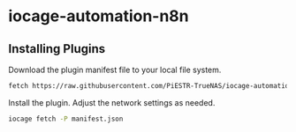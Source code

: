 # iocage-automation-n8n

## Installing Plugins
Download the plugin manifest file to your local file system.

```bash
fetch https://raw.githubusercontent.com/PiESTR-TrueNAS/iocage-automation-n8n/master/manifest.json
```

Install the plugin. Adjust the network settings as needed.
```bash
iocage fetch -P manifest.json
```